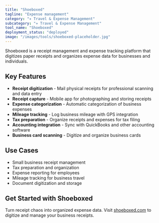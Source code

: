 ```yaml
---
title: "Shoeboxed"
tagline: "Expense management"
category: "✈️ Travel & Expense Management"
subcategory: "✈️ Travel & Expense Management"
tool_name: "Shoeboxed"
deployment_status: "deployed"
image: "/images/tools/shoeboxed-placeholder.jpg"
---
```

Shoeboxed is a receipt management and expense tracking platform that digitizes paper receipts and organizes expense data for businesses and individuals.

## Key Features

- **Receipt digitization** - Mail physical receipts for professional scanning and data entry
- **Receipt capture** - Mobile app for photographing and storing receipts
- **Expense categorization** - Automatic categorization of business expenses
- **Mileage tracking** - Log business mileage with GPS integration
- **Tax preparation** - Organize receipts and expenses for tax filing
- **Accounting integration** - Sync with QuickBooks and other accounting software
- **Business card scanning** - Digitize and organize business cards

## Use Cases

- Small business receipt management
- Tax preparation and organization
- Expense reporting for employees
- Mileage tracking for business travel
- Document digitization and storage

## Get Started with Shoeboxed

Turn receipt chaos into organized expense data. Visit [shoeboxed.com](https://www.shoeboxed.com) to digitize and manage your business receipts.
